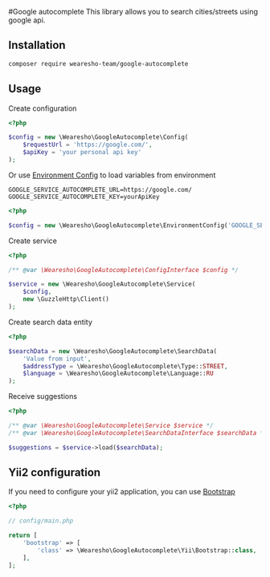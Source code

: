 #Google autocomplete
This library allows you to search cities/streets using google api.

## Installation

```bash
composer require wearesho-team/google-autocomplete
```

## Usage

Create configuration

```php
<?php

$config = new \Wearesho\GoogleAutocomplete\Config(
    $requestUrl = 'https://google.com/',
    $apiKey = 'your personal api key'
);
```

Or use [Environment Config](./src/EnvironmentConfig.php) to load variables from environment

```dotenv
GOOGLE_SERVICE_AUTOCOMPLETE_URL=https://google.com/
GOOGLE_SERVICE_AUTOCOMPLETE_KEY=yourApiKey
```

```php
<?php

$config = new \Wearesho\GoogleAutocomplete\EnvironmentConfig('GOOGLE_SERVICE_AUTOCOMPLETE');

```

Create service

```php
<?php

/** @var \Wearesho\GoogleAutocomplete\ConfigInterface $config */

$service = new \Wearesho\GoogleAutocomplete\Service(
    $config,
    new \GuzzleHttp\Client()
);

```

Create search data entity

```php
<?php

$searchData = new \Wearesho\GoogleAutocomplete\SearchData(
    'Value from input',
    $addressType = \Wearesho\GoogleAutocomplete\Type::STREET,
    $language = \Wearesho\GoogleAutocomplete\Language::RU
);
```

Receive suggestions

```php
<?php

/** @var \Wearesho\GoogleAutocomplete\Service $service */
/** @var \Wearesho\GoogleAutocomplete\SearchDataInterface $searchData */

$suggestions = $service->load($searchData);
```

## Yii2 configuration

If you need to configure your yii2 application, you can use [Bootstrap](./src/Yii/Bootstrap.php)

```php
<?php

// config/main.php

return [
    'bootstrap' => [
        'class' => \Wearesho\GoogleAutocomplete\Yii\Bootstrap::class,        
    ],
];
```
